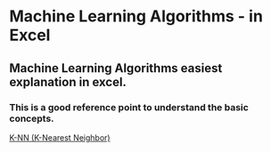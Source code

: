 # Machine Learning Algorithms - in Excel
## Machine Learning Algorithms easiest explanation in excel. 
### This is a good reference point to understand the basic concepts. 

[K-NN (K-Nearest Neighbor)](https://www.google.com)
